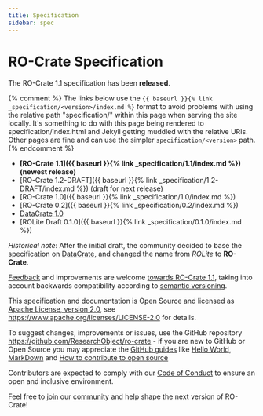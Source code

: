 ```yaml
---
title: Specification
sidebar: spec
---
```

<!--
   Copyright 2019-2020 The University of Manchester and RO Crate contributors 
   <https://github.com/ResearchObject/ro-crate/graphs/contributors>

   Licensed under the Apache License, Version 2.0 (the "License");
   you may not use this file except in compliance with the License.
   You may obtain a copy of the License at

       http://www.apache.org/licenses/LICENSE-2.0

   Unless required by applicable law or agreed to in writing, software
   distributed under the License is distributed on an "AS IS" BASIS,
   WITHOUT WARRANTIES OR CONDITIONS OF ANY KIND, either express or implied.
   See the License for the specific language governing permissions and
   limitations under the License.
-->

# RO-Crate Specification

The RO-Crate 1.1 specification has been **released**.

{% comment %} 
The links below use the `{{ baseurl }}{% link _specification/<version>/index.md %}` format to avoid problems with using the relative path "specification/<version>" within this page when serving the site locally.
It's something to do with this page being rendered to specification/index.html and Jekyll getting muddled with the relative URIs. 
Other pages are fine and can use the simpler `specification/<version>` path.
{% endcomment %}

* **[RO-Crate 1.1]({{ baseurl }}{% link _specification/1.1/index.md %})** **(newest release)**
* [RO-Crate 1.2-DRAFT]({{ baseurl }}{% link _specification/1.2-DRAFT/index.md %}) (draft for next release)
* [RO-Crate 1.0]({{ baseurl }}{% link _specification/1.0/index.md %}) 
* [RO-Crate 0.2]({{ baseurl }}{% link _specification/0.2/index.md %})
* [DataCrate 1.0](https://github.com/UTS-eResearch/datacrate/blob/ba37cc707d48d3569663ab04f9d4f5c25dac6e34/spec/1.0/data_crate_specification_v1.0.md)
* [ROLite Draft 0.1.0]({{ baseurl }}{% link _specification/0.1.0/index.md %}) 

_Historical note_: After the initial draft, the community decided to base the specification on [DataCrate](https://github.com/UTS-eResearch/datacrate/), and changed the name from _ROLite_ to **RO-Crate**.

[Feedback](https://github.com/researchobject/ro-crate/issues) and improvements are welcome [towards RO-Crate 1.1](https://github.com/ResearchObject/ro-crate/tree/master/docs/1.1-DRAFT), taking into account backwards compatibility according to [semantic versioning](https://semver.org/spec/v2.0.0.html).

This specification and documentation is Open Source and licensed as [Apache License, version 2.0](https://github.com/ResearchObject/ro-crate/blob/master/LICENSE), see <https://www.apache.org/licenses/LICENSE-2.0> for details. 

To suggest changes, improvements or issues, use the GitHub repository <https://github.com/ResearchObject/ro-crate> - if you are new to GitHub or Open Source you may appreciate the [GitHub guides](https://guides.github.com/) like [Hello World](https://guides.github.com/activities/hello-world/), [MarkDown](https://guides.github.com/features/mastering-markdown/) and [How to contribute to open source](https://opensource.guide/how-to-contribute/)

Contributors are expected to comply with our [Code of Conduct](https://github.com/ResearchObject/ro-crate/blob/master/CODE_OF_CONDUCT.md) to ensure an open and inclusive environment.

Feel free to [join](https://github.com/ResearchObject/ro-crate/issues/1) our [community](community) and help shape the next version of RO-Crate!
